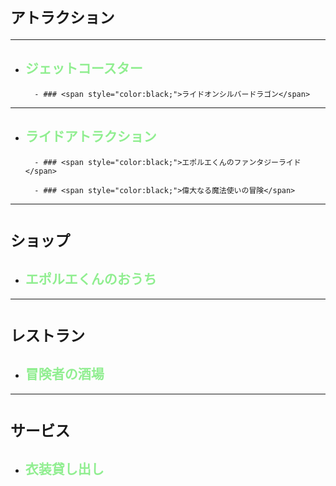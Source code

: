# `アトラクション`
****************
- ## <span style="color:Lightgreen;">ジェットコースター</span>
        - ### <span style="color:black;">ライドオンシルバードラゴン</span>
****************   
- ## <span style="color:Lightgreen;">ライドアトラクション</span>
        - ### <span style="color:black;">エポルエくんのファンタジーライド</span>
        
        - ### <span style="color:black;">偉大なる魔法使いの冒険</span>

****************
# `ショップ`
- ## <span style="color:Lightgreen;">エポルエくんのおうち</span>
****************
# `レストラン`
- ## <span style="color:Lightgreen;">冒険者の酒場</span>
****************
# `サービス`
- ## <span style="color:Lightgreen;">衣装貸し出し</span>
